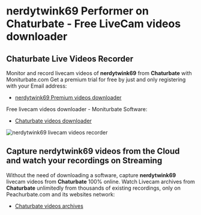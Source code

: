 # nerdytwink69 Performer on Chaturbate - Free LiveCam videos downloader

## Chaturbate Live Videos Recorder

Monitor and record livecam videos of **nerdytwink69** from **Chaturbate** with Moniturbate.com
Get a premium trial for free by just and only registering with your Email address:
* [nerdytwink69 Premium videos downloader](https://moniturbate.com/request-demo-licence-key.html)

Free livecam videos downloader - Moniturbate Software:
* [Chaturbate videos downloader](https://moniturbate.com/moniturbate-download-software.html)

![nerdytwink69 livecam videos recorder](https://peachurnet.com/templates/moniturbate-software.png)


## Capture nerdytwink69 videos from the Cloud and watch your recordings on Streaming

Without the need of downloading a software, capture **nerdytwink69** livecam videos from **Chaturbate** 100% online.
Watch Livecam archives from **Chaturbate** unlimitedly from thousands of existing recordings, only on Peachurbate.com and its websites network:
* [Chaturbate videos archives](https://peachurnet.com/)